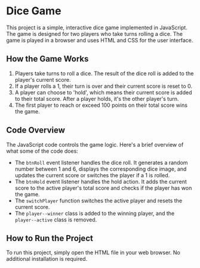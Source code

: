 # Dice Game

This project is a simple, interactive dice game implemented in JavaScript. The game is designed for two players who take turns rolling a dice. The game is played in a browser and uses HTML and CSS for the user interface.

## How the Game Works

1. Players take turns to roll a dice. The result of the dice roll is added to the player's current score.
2. If a player rolls a 1, their turn is over and their current score is reset to 0.
3. A player can choose to 'hold', which means their current score is added to their total score. After a player holds, it's the other player's turn.
4. The first player to reach or exceed 100 points on their total score wins the game.

## Code Overview

The JavaScript code controls the game logic. Here's a brief overview of what some of the code does:

- The `btnRoll` event listener handles the dice roll. It generates a random number between 1 and 6, displays the corresponding dice image, and updates the current score or switches the player if a 1 is rolled.
- The `btnHold` event listener handles the hold action. It adds the current score to the active player's total score and checks if the player has won the game.
- The `switchPlayer` function switches the active player and resets the current score.
- The `player--winner` class is added to the winning player, and the `player--active` class is removed.

## How to Run the Project

To run this project, simply open the HTML file in your web browser. No additional installation is required.
